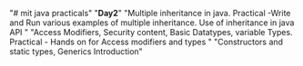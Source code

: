 "# mit java practicals"
"**Day2**"
"Multiple inheritance in java. Practical -Write and Run various examples of multiple inheritance. Use of inheritance in java API " 
"Access Modifiers, Security content, Basic Datatypes, variable Types.  Practical - Hands on for Access modifiers and types "
"Constructors and static types, Generics Introduction"

